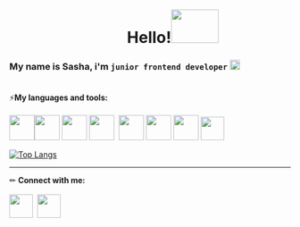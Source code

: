 <h1 align="center">⠀⠀⠀⠀Hello!<img src="https://c.tenor.com/tuvk4qUAcaUAAAAi/baby-yoda-star-wars.gif" width="85" height="60"></h1>

### My name is Sasha, i'm `junior frontend developer` <img src="https://img.icons8.com/color/38/000000/like--v1.png" height="18"/><br><br>
⚡**My languages and tools:**<br><br>
<img src="https://cdn.icon-icons.com/icons2/2415/PNG/512/html_original_wordmark_logo_icon_146478.png" width="45" height="45"/><img src="https://cdn.icon-icons.com/icons2/2415/PNG/512/css_original_wordmark_logo_icon_146576.png" width="45" height="45"/>&nbsp;<img src="https://cdn.icon-icons.com/icons2/2107/PNG/512/file_type_sass_icon_130182.png" width="45" height="45"/>&nbsp;<img src="https://cdn.icon-icons.com/icons2/2107/PNG/512/file_type_js_official_icon_130509.png" width="45" height="45"/>&nbsp;&nbsp;<img src="https://cdn.icon-icons.com/icons2/2415/PNG/512/react_original_wordmark_logo_icon_146375.png" width="45" height="45"/>&nbsp;<img src="https://cdn.icon-icons.com/icons2/2107/PNG/512/file_type_git_icon_130581.png" width="45" height="45"/>&nbsp;<img src="https://cdn.icon-icons.com/icons2/3053/PNG/512/figma_macos_bigsur_icon_190183.png" width="45" height="45"/>&nbsp;<img src="https://cdn.icon-icons.com/icons2/2107/PNG/512/file_type_vscode_icon_130084.png" width="42" height="42"/>

[![Top Langs](https://github-readme-stats.vercel.app/api/top-langs/?username=anuraghazra&layout=compact)](https://github.com/anuraghazra/github-readme-stats)

<hr>

✏ **Connect with me:**<br><br>
<a href="mailto:sbykoderova94@gmail.com"><img src="https://cdn.icon-icons.com/icons2/1154/PNG/512/1486564396-mail_81524.png" width="42" height="42"/></a>&nbsp;
<a href="https://t.me/sbykoderova"><img src="https://cdn.icon-icons.com/icons2/2429/PNG/512/telegram_logo_icon_147228.png" width="42" height="42"/></a>
